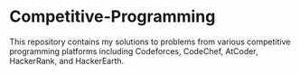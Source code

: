 # Competitive-Programming
This repository contains my solutions to problems from various competitive programming platforms including Codeforces, CodeChef, AtCoder, HackerRank, and HackerEarth.
